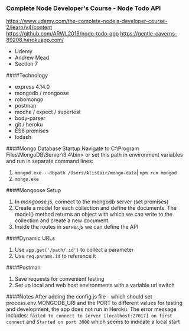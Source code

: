 ### Complete Node Developer's Course - Node Todo API

https://www.udemy.com/the-complete-nodejs-developer-course-2/learn/v4/content  
https://github.com/ARWL2016/node-todo-app 
https://gentle-caverns-89208.herokuapp.com/ 

- Udemy   
- Andrew Mead   
- Section 7   

####Technology  
- express 4.14.0  
- mongodb / mongoose 
- robomongo
- postman  
- mocha / expect / supertest  
- body-parser   
- git / heroku   
- ES6 promises  
- lodash

####Mongo Database Startup
Navigate to C:\Program Files\MongoDB\Server\3.4\bin> or set this path in environment variables and run in separate command lines:
1. `mongod.exe --dbpath /Users/Alistair/mongo-data`| `npm run mongod`
2. `mongo.exe`

####Mongoose Setup 
1. In *mongoose.js*, connect to the mongodb server (set promises) 
2. Create a model for each collection and define the documents. The model() method returns an object with which we can write to the collection and create a new document.
3. Inside the routes in *server.js* we can define the API 

####Dynamic URLs 
1. Use `app.get('/path/:id')` to collect a parameter
2. Use `req.params.id` to reference it

####Postman 
1. Save requests for convenient testing 
2. Set up local and web host environments with a variable url switch 

####Notes
After adding the config.js file - which should set process.env.MONGODB_URI and the PORT to different values for testing and development, the app does not run in Heroku. The error message includes: 
`failed to connect to server [localhost:27017] on first connect` and 
`Started on port 3000`
which seems to indicate a local start 

